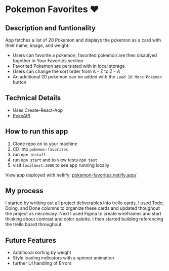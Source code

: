 # Pokemon Favorites  ♥️
 
## Description and funtionality 

App fetches a list of 20 Pokemon and displays the pokemon as a card with their name, image, and weight.
- Users can favorite a pokemon, favorited pokemon are then disaplyed together in Your Favorites section 
- Favorited Pokemon are persisted with in local storage 
- Users can change the sort order from A - Z to Z - A
- An additional 20 pokemon can be added with the `Load 20 More Pokemon` button

## Technical Details

- Uses Create-React-App 
- [PokeAPI](https://pokeapi.co/)

## How to run this app 

1. Clone repo on to your machine 
2. CD into `pokemon-favorites`
3. run `npm install`
4. run `npm start` and to view tests `npm test` 
5. visit `localhost:3000` to see app running locally

View app deployed with netlify: [pokemon-favorites.netlify.app/](https://pokemon-favorites.netlify.app/)

## My process
I started by writting out all project deliverables into trello cards. I used Todo, Doing, and Done columns to organize these cards and updated thoughout the project as neccesary. Next I used Figma to create wireframes and start thinking about contrast and color palette. I then started building referencing the trello board throughout. 

## Future Features 
- Additional sorting by weight
- Style loading indicators with a spinner animation 
- further UI handling of Errors 
